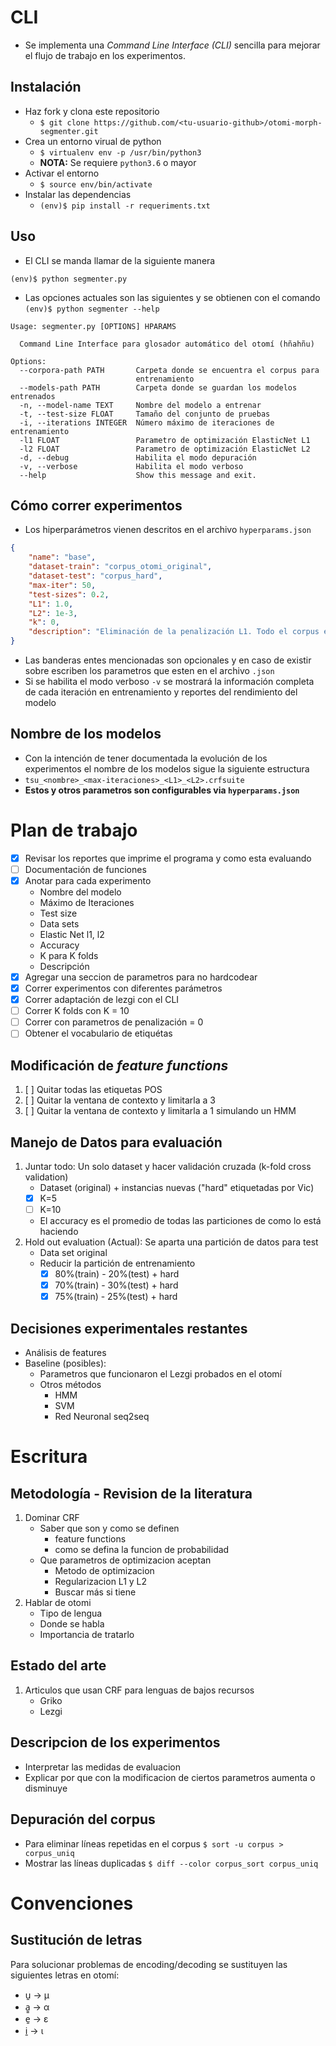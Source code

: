# CLI

* Se implementa una *Command Line Interface (CLI)* sencilla para mejorar el
flujo de trabajo en los experimentos.

## Instalación
* Haz fork y clona este repositorio
	* `$ git clone https://github.com/<tu-usuario-github>/otomi-morph-segmenter.git`
* Crea un entorno virual de python
	* `$ virtualenv env -p /usr/bin/python3`
	* **NOTA:** Se requiere `python3.6` o mayor
* Activar el entorno
	* `$ source env/bin/activate`
* Instalar las dependencias
	*	`(env)$ pip install -r requeriments.txt`

## Uso

* El CLI se manda llamar de la siguiente manera

```
(env)$ python segmenter.py
```

* Las opciones actuales son las siguientes y se obtienen con el comando
`(env)$ python segmenter --help`

```
Usage: segmenter.py [OPTIONS] HPARAMS

  Command Line Interface para glosador automático del otomí (hñahñu)

Options:
  --corpora-path PATH       Carpeta donde se encuentra el corpus para
                            entrenamiento
  --models-path PATH        Carpeta donde se guardan los modelos entrenados
  -n, --model-name TEXT     Nombre del modelo a entrenar
  -t, --test-size FLOAT     Tamaño del conjunto de pruebas
  -i, --iterations INTEGER  Número máximo de iteraciones de entrenamiento
  -l1 FLOAT                 Parametro de optimización ElasticNet L1
  -l2 FLOAT                 Parametro de optimización ElasticNet L2
  -d, --debug               Habilita el modo depuración
  -v, --verbose             Habilita el modo verboso
  --help                    Show this message and exit.
```

## Cómo correr experimentos

* Los hiperparámetros vienen descritos en el archivo `hyperparams.json`

```json
{
    "name": "base",
    "dataset-train": "corpus_otomi_original",
    "dataset-test": "corpus_hard",
    "max-iter": 50,
    "test-sizes": 0.2,
    "L1": 1.0,
    "L2": 1e-3,
    "k": 0,
    "description": "Eliminación de la penalización L1. Todo el corpus es de entrenamiento teniendo un corpus solo para evaluación"
}
```
* Las banderas entes mencionadas son opcionales y en caso de existir sobre
escriben los parametros que esten en el archivo `.json`
* Si se habilita el modo verboso `-v` se mostrará la información completa de
cada iteración en entrenamiento y reportes del rendimiento del modelo

## Nombre de los modelos

* Con la intención de tener documentada la evolución de los experimentos el
nombre de los modelos sigue la siguiente estructura
* `tsu_<nombre>_<max-iteraciones>_<L1>_<L2>.crfsuite`
* **Estos y otros parametros son configurables via `hyperparams.json`**

# Plan de trabajo

* [x] Revisar los reportes que imprime el programa y como esta evaluando
* [ ] Documentación de funciones
* [x] Anotar para cada experimento
    * Nombre del modelo
    * Máximo de Iteraciones
    * Test size
    * Data sets
    * Elastic Net l1, l2
    * Accuracy
    * K para K folds
    * Descripción
* [x] Agregar una seccion de parametros para no hardcodear
* [x] Correr experimentos con diferentes parámetros
* [x] Correr adaptación de lezgi con el CLI
* [ ] Correr K folds con K = 10
* [ ] Correr con parametros de penalización = 0
* [ ] Obtener el vocabulario de etiquétas 

## Modificación de *feature functions*

1. [ ] Quitar todas las etiquetas POS
2. [ ] Quitar la ventana de contexto y limitarla a 3
3. [ ] Quitar la ventana de contexto y limitarla a 1 simulando un HMM

## Manejo de Datos para evaluación

1. Juntar todo: Un solo dataset y hacer validación cruzada (k-fold cross validation)
	* Dataset (original) + instancias nuevas ("hard" etiquetadas por Vic)
	* [x] K=5
	* [ ] K=10
	* El accuracy es el promedio de todas las particiones de como lo está haciendo
2. Hold out evaluation (Actual): Se aparta una partición de datos para test
	* Data set original
	* Reducir la partición de entrenamiento
		* [x] 80%(train) - 20%(test) + hard
		* [x] 70%(train) - 30%(test) + hard
		* [x] 75%(train) - 25%(test) + hard

## Decisiones experimentales restantes

* Análisis de features
* Baseline (posibles):
	* Parametros que funcionaron el Lezgi probados en el otomí
	* Otros métodos
		* HMM
		* SVM
		* Red Neuronal seq2seq

# Escritura

## Metodología - Revision de la literatura

1. Dominar CRF
    * Saber que son y como se definen
        * feature functions
        * como se defina la funcion de probabilidad
    * Que parametros de optimizacion aceptan
        * Metodo de optimizacion
        * Regularizacion L1 y L2
        * Buscar más si tiene
2. Hablar de otomi
    * Tipo de lengua
    * Donde se habla
    * Importancia de tratarlo

## Estado del arte

1. Articulos que usan CRF para lenguas de bajos recursos
    * Griko
    * Lezgi

## Descripcion de los experimentos

* Interpretar las medidas de evaluacion
* Explicar por que con la modificacion de ciertos parametros aumenta o
disminuye

## Depuración del corpus

* Para eliminar líneas repetidas en el corpus `$ sort -u corpus > corpus_uniq`
* Mostrar las líneas duplicadas `$ diff --color corpus_sort corpus_uniq`

# Convenciones

## Sustitución de letras

Para solucionar problemas de encoding/decoding se sustituyen las siguientes
letras en otomí:

* u̱ -> μ
* a̱̱ -> α
* e̱ -> ε
* i̱ -> ι
